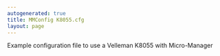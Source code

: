 ```yaml
---
autogenerated: true
title: MMConfig K8055.cfg
layout: page
---
```


Example configuration file to use a Velleman K8055 with Micro-Manager
